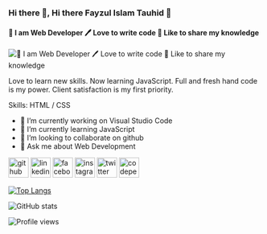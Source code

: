 ### Hi there 👋,  Hi there Fayzul Islam Tauhid 👋
#### 👑 I am Web Developer 🖊️ Love to write code 🎤 Like to share my knowledge
![👑 I am Web Developer 🖊️ Love to write code 🎤 Like to share my knowledge](https://scontent.fdac27-1.fna.fbcdn.net/v/t39.30808-6/198825695_352967312975737_2689670264470691428_n.jpg?_nc_cat=101&ccb=1-5&_nc_sid=19026a&_nc_ohc=3sTHv9QVeo4AX87jSHk&_nc_ht=scontent.fdac27-1.fna&oh=9df930e2a2bc3e7ec6f44b0cd9b8b528&oe=61318E9E)

Love to learn new skills. Now learning JavaScript. Full and fresh hand code is my power. Client satisfaction is my first priority.

Skills:  HTML / CSS

- 🔭 I’m currently working on Visual Studio Code 
- 🌱 I’m currently learning JavaScript 
- 👯 I’m looking to collaborate on github 
- 💬 Ask me about Web Development 


[<img src='https://cdn.jsdelivr.net/npm/simple-icons@3.0.1/icons/github.svg' alt='github' height='40'>](https://github.com/developertauhid)  [<img src='https://cdn.jsdelivr.net/npm/simple-icons@3.0.1/icons/linkedin.svg' alt='linkedin' height='40'>](https://www.linkedin.com/in/fayzul-islam-tauhid-47a8a6218//)  [<img src='https://cdn.jsdelivr.net/npm/simple-icons@3.0.1/icons/facebook.svg' alt='facebook' height='40'>](https://www.facebook.com/mfayzulislamtauhid)  [<img src='https://cdn.jsdelivr.net/npm/simple-icons@3.0.1/icons/instagram.svg' alt='instagram' height='40'>](https://www.instagram.com/tauhid_360/)  [<img src='https://cdn.jsdelivr.net/npm/simple-icons@3.0.1/icons/twitter.svg' alt='twitter' height='40'>](https://twitter.com/developertauhid)  [<img src='https://cdn.jsdelivr.net/npm/simple-icons@3.0.1/icons/codepen.svg' alt='codepen' height='40'>](https://codepen.io/fayzul-islam-tauhid)  

[![Top Langs](https://github-readme-stats.vercel.app/api/top-langs/?username=developertauhid)](https://github.com/anuraghazra/github-readme-stats)

![GitHub stats](https://github-readme-stats.vercel.app/api?username=developertauhid&show_icons=true)  

![Profile views](https://gpvc.arturio.dev/developertauhid)  
 
